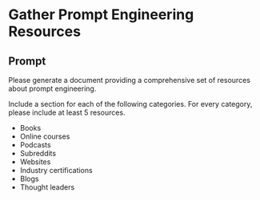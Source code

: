 # Gather Prompt Engineering Resources

## Prompt

Please generate a document providing a comprehensive set of resources about prompt engineering.

Include a section for each of the following categories. For every category, please include at least 5 resources.

- Books
- Online courses
- Podcasts
- Subreddits
- Websites
- Industry certifications
- Blogs
- Thought leaders